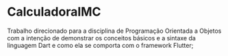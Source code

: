 # CalculadoraIMC

Trabalho direcionado para a disciplina de Programação Orientada a Objetos com a intenção de demonstrar os conceitos básicos e a sintaxe da linguagem Dart e como ela se comporta com o framework Flutter;
